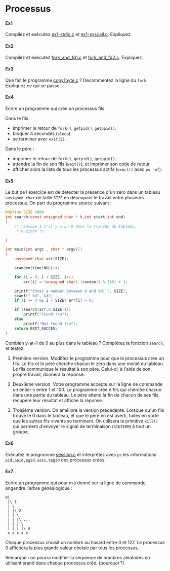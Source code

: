 # Processus

#### Ex1
Compilez et exécutez [ex1-stdio.c](src/ex1-stdio.c) et [ex1-syscall.c](src/ex1-syscall.c).
Expliquez.

#### Ex2
Compilez et exécutez [fork_and_fd1.c](src/fork_and_fd1.c) et [fork_and_fd2.c](src/fork_and_fd2.c).
Expliquez.

#### Ex3
Que fait le programme [copy1byte.c](src/copy1byte.c) ?
Décommentez la ligne du `fork`. Expliquez ce qui se passe.

#### Ex4 
Ecrire un programme qui crée un processus fils.

Dans le fils :

 * imprimer le retour de `fork()`, `getpid()`, `getppid()`.
 * bloquer 4 secondes (`sleep`).
 * se terminer avec `exit(2)`.

Dans le père :

 * imprimer le retour de `fork()`, `getpid()`, `getppid()`.
 * attendre la fin de son fils (`wait()`), et imprimer son code de retour.
 * afficher alors la liste de tous les processus actifs (`execl()` avec
	`ps -ef`).


#### Ex5  

Le but de l'exercice est de détecter la présence d'un zéro dans un
tableau `unsigned char` de taille `SIZE` en découpant le travail entre
plusieurs processus. On part du programme source suivant :

```c 
#define SIZE 1000
int search(const unsigned char * t,int start,int end)
{
	/* renvoie 1 s'il y a un 0 dans la tranche du tableau, 
	 * 0 sinon */

}

int main(int argc , char * argv[])
{
	unsigned char arr[SIZE];

	srandom(time(NULL));

	for (i = 0; i < SIZE; i++)
		arr[i] = (unsigned char) (random() % 255) + 1;

	printf("Enter a number between 0 and %d: ", SIZE);
	scanf(" %d", &i);
	if (i >= 0 && i < SIZE) arr[i] = 0;

	if (search(arr,0,SIZE-1)) 
		printf("Found !\n");
	else 
		printf("Not found !\n");
	return EXIT_SUCCES;
}
```

Combien y-at-il de 0 au plus dans le tableau ? Complétez la fonction
`search`, et testez.

 1.  Première version. Modifiez le programme pour que le processus crée
	un fils. Le fils et le père cherche chacun le zéro dans une moitié
	du tableau. Le fils communique le résultat à son père. Celui-ci, à
	l'aide de son propre travail, donnera la réponse.

 2.  Deuxième version. Votre programme accepte sur la ligne de commande
	un entier n entre 1 et 100. Le programme crée n fils
	qui cherche chacun dans une partie du tableau. Le père attend la fin
	de chacun de ses fils, récupère leur résultat et affiche la réponse.

 3.  Troisième version. On améliore la version précédente. Lorsque qu'un
	fils trouve le 0 dans le tableau, et que le père en est averti,
	faites en sorte que les autres fils vivants se terminent. On
	utilisera la primitive `kill()` qui perment d'envoyer le signal de
	terminaison (`SIGTERM`) à tout un groupe.


#### Ex6  
Exécutez  le programme [session.c](src/session.c) et interprétez  avec `ps` 
les informations `pid,ppid,pgid,sess,tpgid` des processus créés. 

#### Ex7
Ecrire un programme qui pour `n>0`  donné sur la ligne de commande, engendre l'arbre généalogique :
```
0|
 |\ 1
 | \
 | |\ 2
 | | \
 | | |\ ...
 | | | \
 | | | |\ n
 x x x x x	 
```

Chaque processus choisit un nombre au hasard entre 0 et 127. Le processus 0 affichera la plus grande valeur choisie par tous 
les processus.

Remarque : on pourra modifier la séquence de nombres aléatoires en utilisant srand dans chaque processus créé. (pourquoi ?)
